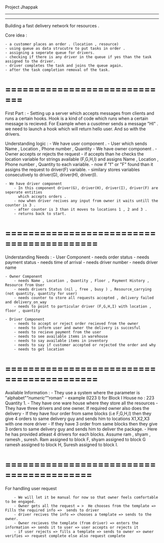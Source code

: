 Project Jhappak


-----------------------------------------
-----------------------------------------

Building a fast delivery network for resources .


Core idea : 

	- a customer places an order . (location , resource) 
	- using queue as data strucutre to put tasks in order . 
	- assigning a seperate queue for drivers.
	- checking if there is any driver in the queue if yes than the task assigned to the driver.
	- driver completes the task and joins the queue again.
	- after the task completion removal of the task.

=============================
=============================

First Part :
	- Setting up a server which accepts  messages from clients and runs a certain hooks.
		Hook is a kind of  code which runs when a certain message is recieved.
		For Example when a cusotmer sends a message "HI" . we need to launch a hook which 
		will return hello user. And so with the drivers.


Understanding logic :
	- We have user component . 
		- User which sends Name , Location , Phone number , Quantity
	- We have owner component . 
		- Owner accepts or rejects the request 
		- if accepts than he checks the location variable for strings available 
		  (F,G,H,I) and assigns  Name , Location , Phone number , Quantity to each
		  variable.
		- now if "f" or "F" found than it assigns the request to driver(F) variable.
		- similary stores variables consecutively to driver(G), driver(H), driver(I).
	
	- We have driver component
		- In this component driver(G), driver(H), driver(I), driver(F) are seperate entities 
		  which accepts orders . 
		- now when driver recives any input from owner it waits untill the counter is 3 . 
		- after counter is 3 than it moves to locations 1 , 2 and 3 . 
		- returns back to start.

==========================================
==========================================
Understanding Needs :
	- User Component 
		- needs order status
		- needs payment status
		- needs time of arrival 
		- needs driver number
		- needs driver name 

	- Owner Component 
		- needs Name , Location , Quantity , Floor , Payment History , Resource from User
		- needs drivers Status (nil , free , busy ) , Resource_carrying (not quantity, quantity for user)
		- needs counter to store all requests accepted , delivery failed and delivery_on_way
		- needs to point to particular driver (F,G,H,I) with location , floor , quantity
	
	- Driver Component 
		- needs to accept or reject order recieved from the owner
		- needs to inform user and owner the delivery is succesful 
		- needs to recieve payment from the user
		- needs to see available items in warehouse
		- needs to say available items in inventory
		- needs to say if customer accepted or rejected the order and why
		- needs to get location 

==========================================
==========================================

Available Information : 
		- They use a system where the parameter is "alphabet"_"numeric"_"roman"
		- example (I223 I) for Block I House no : 223 Quantity 1. 
		- They have one ware house where they store all the resources
		- They have three drivers and one owner. If required owner also does the delivery
		- If they have four order from same blocks (i.e F,G,H,I) then they give 4 orders to 
		  same delivery guy and sends him to locations X1,X2,X3 with one more driver 
		- If they have 3 order from same blocks then they give 3 orders to same delivery guy 
		  and sends him to deliver the package.	
		- Here he has provided atleast 4 drivers for each blocks. 
		  Assume ram , shyam , ramesh , suresh. Ram assigned to block F, shyam assigned to block G
		  ramesh assigned to block H, Suresh assigned to block I. 




=========================================
=========================================


For handling user request 

		- We will let it be manual for now so that owner feels comfortable to be engaged.
		- Owner gets all the request = >  He chooses from the template => Fills the required info =>  sends to driver 
		- driver recives the info => chooses a template => sends to the owner.
		- Owner recieves the template (from driver) => enters the information => sends it to user => user accepts or rejects it 
		- if user rejects => fills a template => sends to owner => owner verifies => request complete else also request complete 
